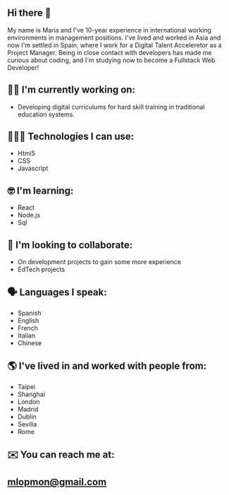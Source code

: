 ## Hi there 👋
My name is Maria and I've 10-year experience in international working environments in management positions. I've lived and worked in Asia and now I'm settled in Spain, where I work for a Digital Talent Acceleretor as a Project Manager. Being in close contact with developers has made me curious about coding, and I'm studying now to become a Fullstack Web Developer!

## 🏋🏼 I'm currently working on: 
- Developing digital curriculums for hard skill training in traditional education systems. 

## 👩🏼‍💻 Technologies I can use: 
- Html5
- CSS
- Javascript

## 🤓 I'm learning: 
- React
- Node.js
- Sql

## 🤝 I'm looking to collaborate:
- On development projects to gain some more experience
- EdTech projects

## 🗣️ Languages I speak:
- Spanish
- English
- French
- Italian
- Chinese

## 🌎 I've lived in and worked with people from:
- Taipei
- Shanghai
- London
- Madrid
- Dublin
- Sevilla
- Rome

## ✉️ You can reach me at:
## mlopmon@gmail.com
